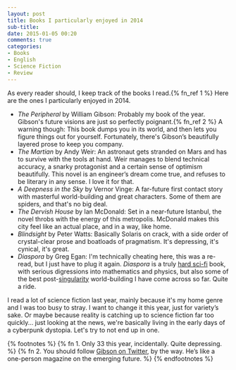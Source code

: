 ```yaml
---
layout: post
title: Books I particularly enjoyed in 2014
sub-title:
date: 2015-01-05 00:20
comments: true
categories: 
- Books
- English
- Science Fiction
- Review
---
```


As every reader should, I keep track of the books I read.{% fn_ref 1 %} Here are the ones I particularly enjoyed in 2014.

- *The Peripheral* by William Gibson: Probably my book of the year. Gibson's future visions are just so perfectly poignant.{% fn_ref 2 %} A warning though: This book dumps you in its world, and then lets you figure things out for yourself. Fortunately, there's Gibson’s beautifully layered prose to keep you company.
- *The Martian* by Andy Weir: An astronaut gets stranded on Mars and has to survive with the tools at hand. Weir manages to blend technical accuracy, a snarky protagonist and a certain sense of optimism beautifully. This novel is an engineer’s dream come true, and refuses to be literary in any sense. I love it for that.
- *A Deepness in the Sky* by Vernor Vinge: A far-future first contact story with masterful world-building and great characters. Some of them are spiders, and that's no big deal.
- *The Dervish House* by Ian McDonald: Set in a near-future Istanbul, the novel throbs with the energy of this metropolis. McDonald makes this city feel like an actual place, and in a way, like home.
- *Blindsight* by Peter Watts: Basically Solaris on crack, with a side order of crystal-clear prose and boatloads of pragmatism. It's depressing, it's cynical, it's great.
- *Diaspora* by Greg Egan: I'm technically cheating here, this was a re-read, but I just have to plug it again. *Diaspora* is a truly [hard sci-fi](http://en.wikipedia.org/wiki/Hard_science_fiction) book, with serious digressions into mathematics and physics, but also some of the best post-[singularity](https://en.wikipedia.org/wiki/Technological_singularity) world-building I have come across so far. Quite a ride.

I read a lot of science fiction last year, mainly because it's my home genre and I was too busy to stray. I want to change it this year, just for variety’s sake. Or maybe because reality is catching up to science fiction far too quickly... just looking at the news, we're basically living in the early days of a cyberpunk dystopia. Let's try to not end up in one.

{% footnotes %}
{% fn 1. Only 33 this year, incidentally. Quite depressing. %}
{% fn 2. You should follow <a href="https://twitter.com/GreatDismal">Gibson on Twitter</a>, by the way. He’s like a one-person magazine on the emerging future. %}
{% endfootnotes %}
